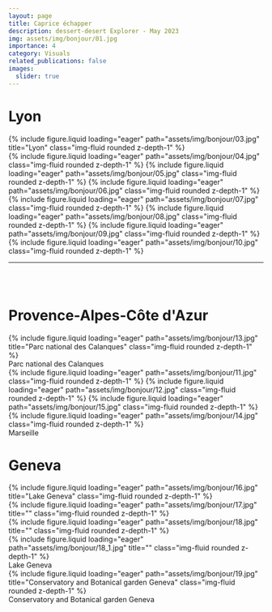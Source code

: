 ```yaml
---
layout: page
title: Caprice échapper
description: dessert-desert Explorer - May 2023
img: assets/img/bonjour/01.jpg
importance: 4
category: Visuals
related_publications: false
images:
  slider: true
---
```


# Lyon
<div class="row">
    <div class="col-sm mt-3 mt-md-0">
        {% include figure.liquid loading="eager" path="assets/img/bonjour/03.jpg" title="Lyon" class="img-fluid rounded z-depth-1" %}
    </div>
</div>


<swiper-container keyboard="true" navigation="false" pagination="true" pagination-clickable="true" pagination-dynamic-bullets="true" rewind="false" autoplay-progress="true" effect="cards">
  <swiper-slide>{% include figure.liquid loading="eager" path="assets/img/bonjour/04.jpg" class="img-fluid rounded z-depth-1" %}</swiper-slide>
  <swiper-slide>{% include figure.liquid loading="eager" path="assets/img/bonjour/05.jpg" class="img-fluid rounded z-depth-1" %}</swiper-slide>
  <swiper-slide>{% include figure.liquid loading="eager" path="assets/img/bonjour/06.jpg" class="img-fluid rounded z-depth-1" %}</swiper-slide>
  <swiper-slide>{% include figure.liquid loading="eager" path="assets/img/bonjour/07.jpg" class="img-fluid rounded z-depth-1" %}</swiper-slide>
</swiper-container>


<swiper-container keyboard="true" pagination="true" effect="coverflow" grab-cursor="true" centered-slides="true" slides-per-view="auto" autoplay-progress="true" coverflow-effect-rotate="85" coverflow-effect-stretch="0" coverflow-effect-depth="100" coverflow-effect-modifier="1" coverflow-effect-slide-shadows="true">
  <swiper-slide>{% include figure.liquid loading="eager" path="assets/img/bonjour/08.jpg" class="img-fluid rounded z-depth-1" %}</swiper-slide>
  <swiper-slide>{% include figure.liquid loading="eager" path="assets/img/bonjour/09.jpg" class="img-fluid rounded z-depth-1" %}</swiper-slide>
  <swiper-slide>{% include figure.liquid loading="eager" path="assets/img/bonjour/10.jpg" class="img-fluid rounded z-depth-1" %}</swiper-slide>
</swiper-container>

***
<br />
<br />

# Provence-Alpes-Côte d'Azur
<div class="row">
    <div class="col-sm mt-3 mt-md-0">
        {% include figure.liquid loading="eager" path="assets/img/bonjour/13.jpg" title="Parc national des Calanques" class="img-fluid rounded z-depth-1" %}
    </div>
</div>
<div class="caption">
    Parc national des Calanques
</div>

<swiper-container keyboard="true" navigation="false" pagination="true" pagination-clickable="true" pagination-dynamic-bullets="true" rewind="false" autoplay-progress="true" effect="cards">
  <swiper-slide>{% include figure.liquid loading="eager" path="assets/img/bonjour/11.jpg" class="img-fluid rounded z-depth-1" %}</swiper-slide>
  <swiper-slide>{% include figure.liquid loading="eager" path="assets/img/bonjour/12.jpg" class="img-fluid rounded z-depth-1" %}</swiper-slide>
</swiper-container>


<swiper-container keyboard="true" navigation="false" pagination="true" pagination-clickable="true" pagination-dynamic-bullets="true" rewind="false" autoplay-progress="true" effect="cards">
  <swiper-slide>{% include figure.liquid loading="eager" path="assets/img/bonjour/15.jpg" class="img-fluid rounded z-depth-1" %}</swiper-slide>
  <swiper-slide>{% include figure.liquid loading="eager" path="assets/img/bonjour/14.jpg" class="img-fluid rounded z-depth-1" %}</swiper-slide>
</swiper-container>
<div class="caption">
    Marseille
</div>


# Geneva

<div class="row">
    <div class="col-sm mt-3 mt-md-0">
        {% include figure.liquid loading="eager" path="assets/img/bonjour/16.jpg" title="Lake Geneva" class="img-fluid rounded z-depth-1" %}
    </div>
</div>

<div class="row">
    <div class="col-sm mt-3 mt-md-0">
        {% include figure.liquid loading="eager" path="assets/img/bonjour/17.jpg" title="" class="img-fluid rounded z-depth-1" %}
    </div>
    <div class="col-sm mt-3 mt-md-0">
        {% include figure.liquid loading="eager" path="assets/img/bonjour/18.jpg" title="" class="img-fluid rounded z-depth-1" %}
    </div>
    <div class="col-sm mt-3 mt-md-0">
        {% include figure.liquid loading="eager" path="assets/img/bonjour/18_1.jpg" title="" class="img-fluid rounded z-depth-1" %}
    </div>
</div>
<div class="caption">
    Lake Geneva
</div>

<div class="row">
    <div class="col-sm mt-3 mt-md-0">
        {% include figure.liquid loading="eager" path="assets/img/bonjour/19.jpg" title="Conservatory and Botanical garden Geneva" class="img-fluid rounded z-depth-1" %}
    </div>
</div>
<div class="caption">
    Conservatory and Botanical garden Geneva
</div>
